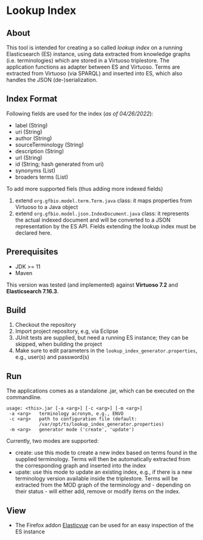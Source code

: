 # Lookup Index
## About
This tool is intended for creating a so called *lookup index* on a running Elasticsearch (ES) instance, using data extracted from knowledge graphs (i.e. terminologies) which are stored in a Virtuoso triplestore. The application functions as adapter between ES and Virtuoso. 
Terms are extracted from Virtuoso (via SPARQL) and inserted into ES, which also handles the JSON (de-)serialization.

## Index Format
Following fields are used for the index (*as of 04/26/2022*):
* label (String)
* uri (String)
* author (String)
* sourceTerminology (String)
* description (String)
* url (String)
* id (String; hash generated from uri)
* synonyms (List<String>)
* broaders terms (List<String>)

To add more supported fiels (thus adding more indexed fields)
1. extend `org.gfbio.model.term.Term.java` class: it maps properties from Virtuoso to a Java object
2. extend `org.gfbio.model.json.IndexDocument.java` class: it represents the actual indexed document and will be converted to a JSON representation by the ES API. Fields extending the lookup index must be declared here.

## Prerequisites
- JDK >= 11
- Maven

This version was tested (and implemented) against **Virtuoso 7.2** and **Elasticsearch 7.16.3**.

## Build
1. Checkout the repository
2. Import project repository, e.g, via Eclipse
3. JUnit tests are supplied, but need a running ES instance; they can be skipped, when building the project
4. Make sure to edit parameters in the `lookup_index_generator.properties`, e.g., user(s) and password(s)

## Run
The applications comes as a standalone .jar, which can be executed on the commandline. 
```
usage: <this>.jar [-a <arg>] [-c <arg>] [-m <arg>]
 -a <arg>   terminology acronym, e.g., ENVO
 -c <arg>   path to configuration file (default:
            /var/opt/ts/lookup_index_generator.properties)
 -m <arg>   generator mode ('create', 'update')
 ```
 Currently, two modes are supported: 
 * create: use this mode to create a new index based on terms found in the supplied terminology. Terms will then be automatically extracted from the corresponding graph and inserted into the index
 * upate: use this mode to update an existing index, e.g., if there is a new terminology version available inside the triplestore. Terms will be extracted from the MOD graph of the terminology and - depending on their status - will either add, remove or modify items on the index.

 ## View
 - The Firefox addon [Elasticvue](https://github.com/cars10/elasticvue) can be used for an easy inspection of the ES instance